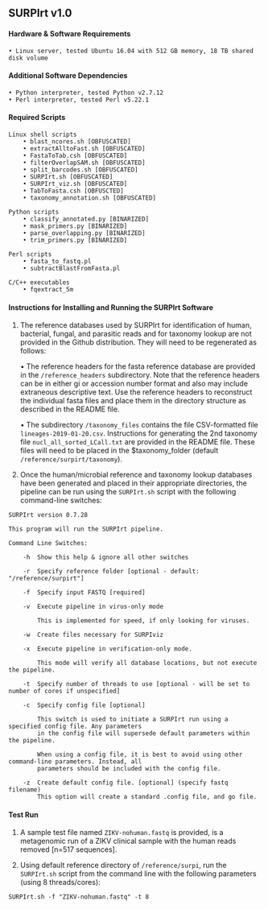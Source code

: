 ## SURPIrt v1.0

#### Hardware & Software Requirements

	• Linux server, tested Ubuntu 16.04 with 512 GB memory, 18 TB shared disk volume

#### Additional Software Dependencies
	• Python interpreter, tested Python v2.7.12
	• Perl interpreter, tested Perl v5.22.1


#### Required Scripts
	Linux shell scripts
		• blast_ncores.sh [OBFUSCATED]
		• extractAlltoFast.sh [OBFUSCATED]
		• FastaToTab.csh [OBFUSCATED]
		• filterOverlapSAM.sh [OBFUSCATED] 
		• split_barcodes.sh [OBFUSCATED]
		• SURPIrt.sh [OBFUSCATED]
		• SURPIrt_viz.sh [OBFUSCATED]
		• TabToFasta.csh [OBFUSCTED]
		• taxonomy_annotation.sh [OBFUSCATED]

	Python scripts
		• classify_annotated.py [BINARIZED]
		• mask_primers.py [BINARIZED]
		• parse_overlapping.py [BINARIZED]
		• trim_primers.py [BINARIZED]

	Perl scripts
		• fasta_to_fastq.pl
		• subtractBlastFromFasta.pl

	C/C++ executables
		• fqextract_5m

#### Instructions for Installing and Running the SURPIrt Software

1. The reference databases used by SURPIrt for identification of human, bacterial, fungal, and parasitic reads and for taxonomy lookup are not provided in the Github distribution.  They will need to be regenerated as follows:

	• The reference headers for the fasta reference database are provided in the `/reference_headers` subdirectory. Note that the reference headers can be in either gi or accession number format and also may include extraneous descriptive text. Use the reference headers to reconstruct the individual fasta files and place them in the directory structure as described in the README file.
	
	• The subdirectory `/taxonomy_files` contains the file CSV-formatted file `lineages-2019-01-20.csv`.  Instructions for generating the 2nd taxonomy file `nucl_all_sorted_LCall.txt` are provided in the README file. These files will need to be placed in the $taxonomy_folder (default `/reference/surpirt/taxonomy`).

2. Once the human/microbial reference and taxonomy lookup databases have been generated and placed in their appropriate directories, the pipeline can be run using the `SURPIrt.sh` script with the following command-line switches:

```
SURPIrt version 0.7.28

This program will run the SURPIrt pipeline.

Command Line Switches:

	-h	Show this help & ignore all other switches

	-r	Specify reference folder [optional - default: "/reference/surpirt"]

	-f 	Specify input FASTQ [required]

	-v	Execute pipeline in virus-only mode

		This is implemented for speed, if only looking for viruses.

	-w	Create files necessary for SURPIviz

	-x	Execute pipeline in verification-only mode.

		This mode will verify all database locations, but not execute the pipeline.

	-t	Specify number of threads to use [optional - will be set to number of cores if unspecified]

	-c	Specify config file [optional]

		This switch is used to initiate a SURPIrt run using a specified config file. Any parameters 
		in the config file will supersede default parameters within the pipeline.
		
		When using a config file, it is best to avoid using other command-line parameters. Instead, all
		parameters should be included with the config file.

	-z	Create default config file. [optional] (specify fastq filename)
		This option will create a standard .config file, and go file.
```

#### Test Run
1. A sample test file named `ZIKV-nohuman.fastq` is provided, is a metagenomic run of a ZIKV clinical sample with the human reads removed [n=517 sequences].

2. Using default reference directory of `/reference/surpi`, run the `SURPIrt.sh` script from the command line with the following parameters (using 8 threads/cores):

  `SURPIrt.sh -f "ZIKV-nohuman.fastq" -t 8`
